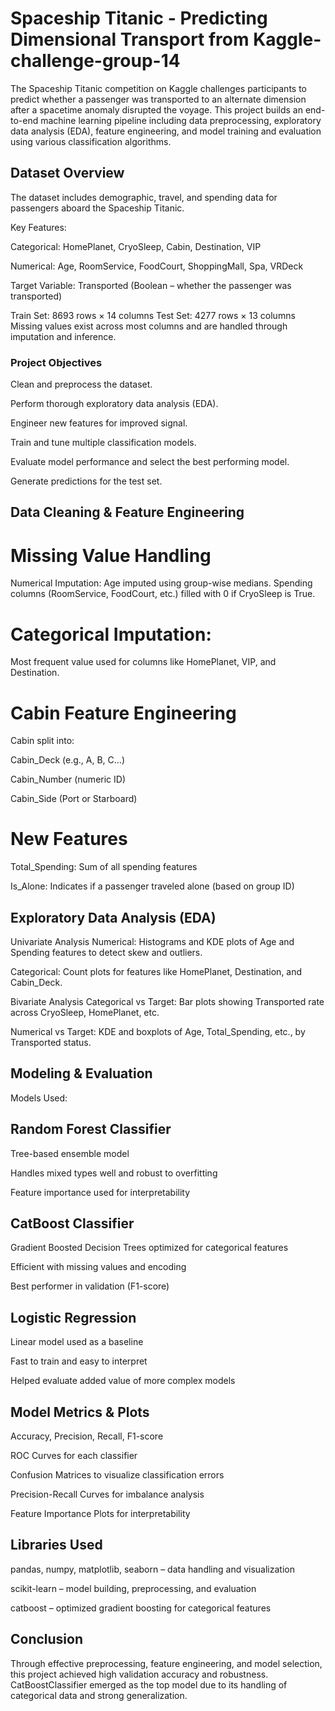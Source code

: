 # Spaceship Titanic - Predicting Dimensional Transport from Kaggle-challenge-group-14

The Spaceship Titanic competition on Kaggle challenges participants to predict whether a passenger was transported to an alternate dimension after a spacetime anomaly disrupted the voyage. This project builds an end-to-end machine learning pipeline including data preprocessing, exploratory data analysis (EDA), feature engineering, and model training and evaluation using various classification algorithms.

## Dataset Overview
The dataset includes demographic, travel, and spending data for passengers aboard the Spaceship Titanic.

Key Features:

Categorical: HomePlanet, CryoSleep, Cabin, Destination, VIP

Numerical: Age, RoomService, FoodCourt, ShoppingMall, Spa, VRDeck

Target Variable: Transported (Boolean – whether the passenger was transported)

Train Set: 8693 rows × 14 columns
Test Set: 4277 rows × 13 columns
Missing values exist across most columns and are handled through imputation and inference.

### Project Objectives

Clean and preprocess the dataset.

Perform thorough exploratory data analysis (EDA).

Engineer new features for improved signal.

Train and tune multiple classification models.

Evaluate model performance and select the best performing model.

Generate predictions for the test set.

## Data Cleaning & Feature Engineering
 # Missing Value Handling
Numerical Imputation:
Age imputed using group-wise medians.
Spending columns (RoomService, FoodCourt, etc.) filled with 0 if CryoSleep is True.

# Categorical Imputation:
Most frequent value used for columns like HomePlanet, VIP, and Destination.

# Cabin Feature Engineering
Cabin split into:

Cabin_Deck (e.g., A, B, C…)

Cabin_Number (numeric ID)

Cabin_Side (Port or Starboard)

# New Features

Total_Spending: Sum of all spending features

Is_Alone: Indicates if a passenger traveled alone (based on group ID)

##  Exploratory Data Analysis (EDA)

Univariate Analysis
Numerical: Histograms and KDE plots of Age and Spending features to detect skew and outliers.

Categorical: Count plots for features like HomePlanet, Destination, and Cabin_Deck.

Bivariate Analysis
Categorical vs Target: Bar plots showing Transported rate across CryoSleep, HomePlanet, etc.

Numerical vs Target: KDE and boxplots of Age, Total_Spending, etc., by Transported status.


## Modeling & Evaluation
 
Models Used:
## Random Forest Classifier
Tree-based ensemble model

Handles mixed types well and robust to overfitting

Feature importance used for interpretability

## CatBoost Classifier
Gradient Boosted Decision Trees optimized for categorical features

Efficient with missing values and encoding

Best performer in validation (F1-score)

## Logistic Regression

Linear model used as a baseline

Fast to train and easy to interpret

Helped evaluate added value of more complex models

## Model Metrics & Plots

Accuracy, Precision, Recall, F1-score

ROC Curves for each classifier

Confusion Matrices to visualize classification errors

Precision-Recall Curves for imbalance analysis

Feature Importance Plots for interpretability

## Libraries Used
pandas, numpy, matplotlib, seaborn – data handling and visualization

scikit-learn – model building, preprocessing, and evaluation

catboost – optimized gradient boosting for categorical features

## Conclusion
Through effective preprocessing, feature engineering, and model selection, this project achieved high validation accuracy and robustness. CatBoostClassifier emerged as the top model due to its handling of categorical data and strong generalization.











